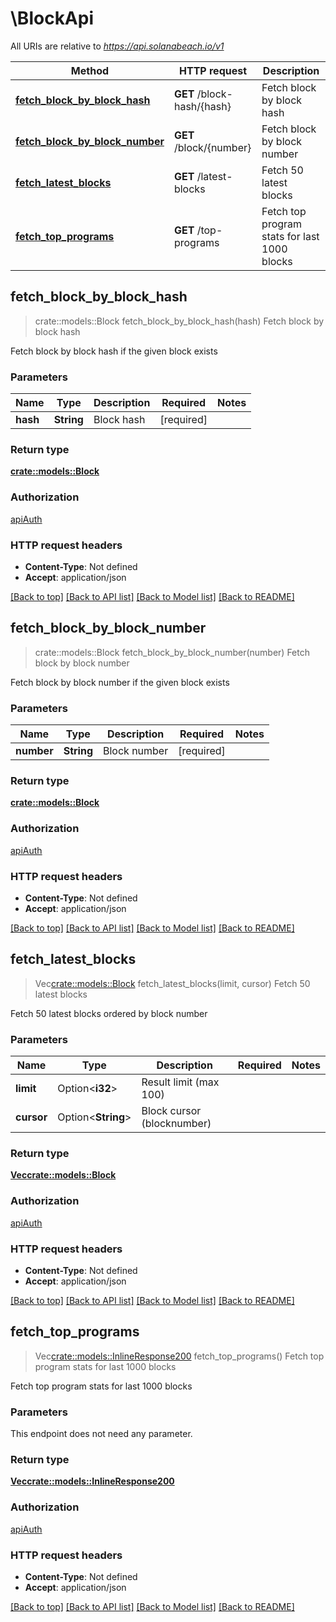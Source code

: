 # \BlockApi

All URIs are relative to *https://api.solanabeach.io/v1*

Method | HTTP request | Description
------------- | ------------- | -------------
[**fetch_block_by_block_hash**](BlockApi.md#fetch_block_by_block_hash) | **GET** /block-hash/{hash} | Fetch block by block hash
[**fetch_block_by_block_number**](BlockApi.md#fetch_block_by_block_number) | **GET** /block/{number} | Fetch block by block number
[**fetch_latest_blocks**](BlockApi.md#fetch_latest_blocks) | **GET** /latest-blocks | Fetch 50 latest blocks
[**fetch_top_programs**](BlockApi.md#fetch_top_programs) | **GET** /top-programs | Fetch top program stats for last 1000 blocks



## fetch_block_by_block_hash

> crate::models::Block fetch_block_by_block_hash(hash)
Fetch block by block hash

Fetch block by block hash if the given block exists

### Parameters


Name | Type | Description  | Required | Notes
------------- | ------------- | ------------- | ------------- | -------------
**hash** | **String** | Block hash | [required] |

### Return type

[**crate::models::Block**](Block.md)

### Authorization

[apiAuth](../solanabeach_api.wiki/Home.md#apiAuth)

### HTTP request headers

- **Content-Type**: Not defined
- **Accept**: application/json

[[Back to top]](#) [[Back to API list]](../solanabeach_api.wiki/Home.md#documentation-for-api-endpoints) [[Back to Model list]](../solanabeach_api.wiki/Home.md#documentation-for-models) [[Back to README]](../solanabeach_api.wiki/Home.md)


## fetch_block_by_block_number

> crate::models::Block fetch_block_by_block_number(number)
Fetch block by block number

Fetch block by block number if the given block exists

### Parameters


Name | Type | Description  | Required | Notes
------------- | ------------- | ------------- | ------------- | -------------
**number** | **String** | Block number | [required] |

### Return type

[**crate::models::Block**](Block.md)

### Authorization

[apiAuth](../solanabeach_api.wiki/Home.md#apiAuth)

### HTTP request headers

- **Content-Type**: Not defined
- **Accept**: application/json

[[Back to top]](#) [[Back to API list]](../solanabeach_api.wiki/Home.md#documentation-for-api-endpoints) [[Back to Model list]](../solanabeach_api.wiki/Home.md#documentation-for-models) [[Back to README]](../solanabeach_api.wiki/Home.md)


## fetch_latest_blocks

> Vec<crate::models::Block> fetch_latest_blocks(limit, cursor)
Fetch 50 latest blocks

Fetch 50 latest blocks ordered by block number

### Parameters


Name | Type | Description  | Required | Notes
------------- | ------------- | ------------- | ------------- | -------------
**limit** | Option<**i32**> | Result limit (max 100) |  |
**cursor** | Option<**String**> | Block cursor (blocknumber) |  |

### Return type

[**Vec<crate::models::Block>**](Block.md)

### Authorization

[apiAuth](../solanabeach_api.wiki/Home.md#apiAuth)

### HTTP request headers

- **Content-Type**: Not defined
- **Accept**: application/json

[[Back to top]](#) [[Back to API list]](../solanabeach_api.wiki/Home.md#documentation-for-api-endpoints) [[Back to Model list]](../solanabeach_api.wiki/Home.md#documentation-for-models) [[Back to README]](../solanabeach_api.wiki/Home.md)


## fetch_top_programs

> Vec<crate::models::InlineResponse200> fetch_top_programs()
Fetch top program stats for last 1000 blocks

Fetch top program stats for last 1000 blocks

### Parameters

This endpoint does not need any parameter.

### Return type

[**Vec<crate::models::InlineResponse200>**](inline_response_200.md)

### Authorization

[apiAuth](../solanabeach_api.wiki/Home.md#apiAuth)

### HTTP request headers

- **Content-Type**: Not defined
- **Accept**: application/json

[[Back to top]](#) [[Back to API list]](../solanabeach_api.wiki/Home.md#documentation-for-api-endpoints) [[Back to Model list]](../solanabeach_api.wiki/Home.md#documentation-for-models) [[Back to README]](../solanabeach_api.wiki/Home.md)

